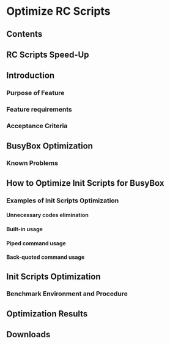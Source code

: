 # Optimize RC Scripts
## Contents
## RC Scripts Speed-Up
## Introduction
### Purpose of Feature
### Feature requirements
### Acceptance Criteria
## BusyBox Optimization
### Known Problems
## How to Optimize Init Scripts for BusyBox
### Examples of Init Scripts Optimization
#### Unnecessary codes elimination
#### Built-in usage
#### Piped command usage
#### Back-quoted command usage
## Init Scripts Optimization
### Benchmark Environment and Procedure
## Optimization Results
## Downloads
